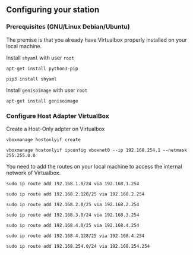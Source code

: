 ## Configuring your station

### Prerequisites (GNU/Linux Debian/Ubuntu)

The premise is that you already have Virtualbox properly installed on your local machine.

Install `shyaml` with user `root`

```
apt-get install python3-pip

pip3 install shyaml
```

Install `genisoimage` with user `root`

```
apt-get install genisoimage
```

### Configure Host Adapter VirtualBox
Create a Host-Only adpter on Virtualbox

```
vboxmanage hostonlyif create

vboxmanage hostonlyif ipconfig vboxnet0 --ip 192.168.254.1 --netmask 255.255.0.0
```

You need to add the routes on your local machine to access the internal network of Virtualbox.

```
sudo ip route add 192.168.1.0/24 via 192.168.1.254

sudo ip route add 192.168.2.128/25 via 192.168.2.254

sudo ip route add 192.168.2.0/25 via 192.168.2.254

sudo ip route add 192.168.3.0/24 via 192.168.3.254

sudo ip route add 192.168.4.0/25 via 192.168.4.254

sudo ip route add 192.168.4.128/25 via 192.168.4.254

sudo ip route add 192.168.254.0/24 via 192.168.254.254
```